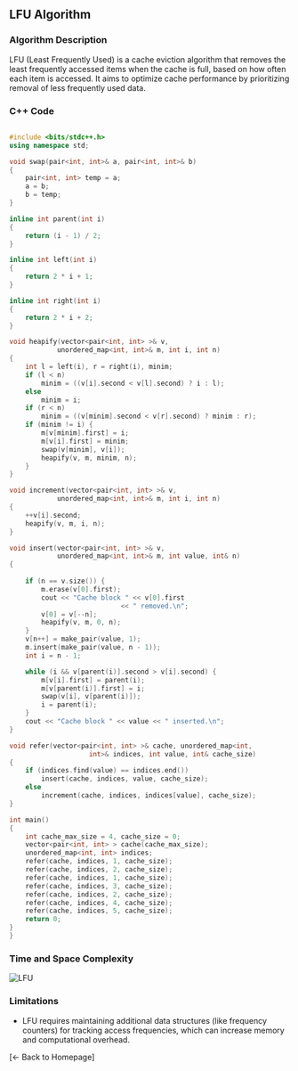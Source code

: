 ## LFU Algorithm

### Algorithm Description
LFU (Least Frequently Used) is a cache eviction algorithm that removes the least frequently accessed items when the cache is full, based on how often each item is accessed. It aims to optimize cache performance by prioritizing removal of less frequently used data.

### C++ Code

```cpp

#include <bits/stdc++.h>
using namespace std;

void swap(pair<int, int>& a, pair<int, int>& b)
{
	pair<int, int> temp = a;
	a = b;
	b = temp;
}

inline int parent(int i)
{
	return (i - 1) / 2;
}

inline int left(int i)
{
	return 2 * i + 1;
}

inline int right(int i)
{
	return 2 * i + 2;
}

void heapify(vector<pair<int, int> >& v,
			unordered_map<int, int>& m, int i, int n)
{
	int l = left(i), r = right(i), minim;
	if (l < n)
		minim = ((v[i].second < v[l].second) ? i : l);
	else
		minim = i;
	if (r < n)
		minim = ((v[minim].second < v[r].second) ? minim : r);
	if (minim != i) {
		m[v[minim].first] = i;
		m[v[i].first] = minim;
		swap(v[minim], v[i]);
		heapify(v, m, minim, n);
	}
}

void increment(vector<pair<int, int> >& v,
			unordered_map<int, int>& m, int i, int n)
{
	++v[i].second;
	heapify(v, m, i, n);
}

void insert(vector<pair<int, int> >& v,
			unordered_map<int, int>& m, int value, int& n)
{
	
	if (n == v.size()) {
		m.erase(v[0].first);
		cout << "Cache block " << v[0].first
							<< " removed.\n";
		v[0] = v[--n];
		heapify(v, m, 0, n);
	}
	v[n++] = make_pair(value, 1);
	m.insert(make_pair(value, n - 1));
	int i = n - 1;

	while (i && v[parent(i)].second > v[i].second) {
		m[v[i].first] = parent(i);
		m[v[parent(i)].first] = i;
		swap(v[i], v[parent(i)]);
		i = parent(i);
	}
	cout << "Cache block " << value << " inserted.\n";
}

void refer(vector<pair<int, int> >& cache, unordered_map<int,
					int>& indices, int value, int& cache_size)
{
	if (indices.find(value) == indices.end())
		insert(cache, indices, value, cache_size);
	else
		increment(cache, indices, indices[value], cache_size);
}

int main()
{
	int cache_max_size = 4, cache_size = 0;
	vector<pair<int, int> > cache(cache_max_size);
	unordered_map<int, int> indices;
	refer(cache, indices, 1, cache_size);
	refer(cache, indices, 2, cache_size);
	refer(cache, indices, 1, cache_size);
	refer(cache, indices, 3, cache_size);
	refer(cache, indices, 2, cache_size);
	refer(cache, indices, 4, cache_size);
	refer(cache, indices, 5, cache_size);
	return 0;
}
}
```

### Time and Space Complexity
![LFU](https://github.com/DEBANSHU007/FoodDelivery.github.io/assets/67229736/8bde6cc6-8af3-4432-b3e5-120d52f711fd)



### Limitations
* LFU requires maintaining additional data structures (like frequency counters) for tracking access frequencies, which can increase memory and computational overhead.
  
[← Back to Homepage]
